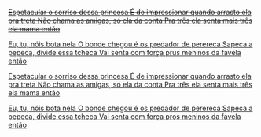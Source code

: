 <u><del>Espetacular o sorriso dessa princesa
É de impressionar quando arrasto ela pra treta
Não chama as amigas, só ela da conta
Pra três ela senta mais três ela mama então

Eu, tu, nóis bota nela
O bonde chegou é os predador de perereca
Sapeca a pepeca, divide essa tcheca
Vai senta com força prus meninos da favela então

Espetacular o sorriso dessa princesa
É de impressionar quando arrasto ela pra treta
Não chama as amigas, só ela da conta
Pra três ela senta mais três ela mama então

Eu, tu, nóis bota nela
O bonde chegou é os predador de perereca
Sapeca a pepeca, divide essa tcheca
Vai senta com força pros meninos da favela então</del>
</u>
